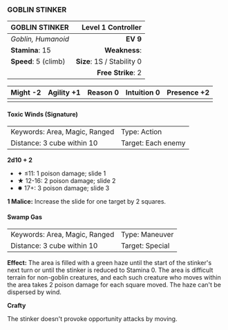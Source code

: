 ### GOBLIN STINKER

| GOBLIN STINKER       |     **Level 1 Controller** |
| :------------------- | -------------------------: |
| *Goblin, Humanoid*   |                   **EV 9** |
| **Stamina**: 15      |              **Weakness**: |
| **Speed**: 5 (climb) | **Size**: 1S / Stability 0 |
|                      |         **Free Strike**: 2 |

| **Might** -2 | **Agility** +1 | **Reason** 0 | **Intuition** 0 | **Presence** +2 |
| ------------ | -------------- | ------------ | --------------- | --------------- |
|              |                |              |                 |                 |

#### Toxic Winds (Signature)

|                               |                    |
| :---------------------------- | :----------------- |
| Keywords: Area, Magic, Ranged | Type: Action       |
| Distance: 3 cube within 10    | Target: Each enemy |

**2d10 + 2**

- ✦ ≤11: 1 poison damage; slide 1
- ★ 12-16: 2 poison damage; slide 2
- ✸ 17+: 3 poison damage; slide 3

**1 Malice:** Increase the slide for one target by 2 squares.

#### Swamp Gas

|                               |                 |
| :---------------------------- | :-------------- |
| Keywords: Area, Magic, Ranged | Type: Maneuver  |
| Distance: 3 cube within 10    | Target: Special |

**Effect:** The area is filled with a green haze until the start of the stinker's next turn or until the stinker is reduced to Stamina 0. The area is difficult terrain for non-goblin creatures, and each such creature who moves within the area takes 2 poison damage for each square moved. The haze can't be dispersed by wind.

**Crafty**

The stinker doesn't provoke opportunity attacks by moving.
